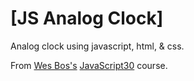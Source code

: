 # [JS Analog Clock]
Analog clock using javascript, html, &amp; css.

From [Wes Bos's](https://wesbos.com/) [JavaScript30](https://javascript30.com/) course.